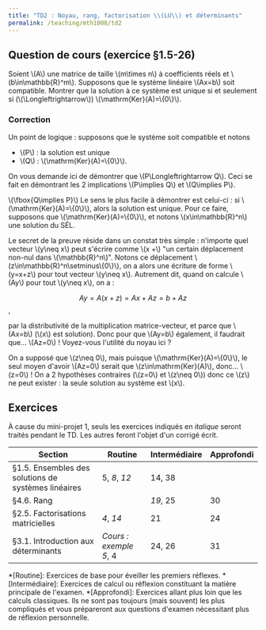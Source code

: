 ```yaml
---
title: "TD2 : Noyau, rang, factorisation \\(LU\\) et déterminants"
permalink: /teaching/mth1008/td2
---
```


## Question de cours (exercice §1.5-26)

Soient \\(A\\) une matrice de taille \\(m\times n\\) à coefficients réels et \\(b\in\mathbb{R}^m\\). Supposons que le système linéaire \\(Ax=b\\) soit compatible. Montrer que la solution à ce système est unique si et seulement si (\\(\Longleftrightarrow\\)) \\(\mathrm{Ker}(A)=\\{0\\}\\).

### Correction

Un point de logique : supposons que le système soit compatible et notons
- \\(P\\) : la solution est unique
- \\(Q\\) : \\(\mathrm{Ker}(A)=\\{0\\}\\).

On vous demande ici de démontrer que \\(P\Longleftrightarrow Q\\). Ceci se fait en démontrant les 2 implications \\(P\implies Q\\) et \\(Q\implies P\\).

\\(\fbox{Q\\implies P}\\) Le sens le plus facile à démontrer est celui-ci : si \\(\mathrm{Ker}(A)=\\{0\\}\\), alors la solution est unique. Pour ce faire, supposons que \\(\mathrm{Ker}(A)=\\{0\\}\\), et notons \\(x\in\mathbb{R}^n\\) une solution du SÉL.

Le secret de la preuve réside dans un constat très simple : n'importe quel vecteur \\(y\neq x\\) peut s'écrire comme \\(x +\\) "un certain déplacement non-nul dans \\(\mathbb{R}^n\\)". Notons ce déplacement \\(z\in\mathbb{R}^n\setminus\\{0\\}\\), on a alors une écriture de forme \\(y=x+z\\) pour tout vecteur \\(y\neq x\\). Autrement dit, quand on calcule \\(Ay\\) pour tout \\(y\neq x\\), on a :

$$Ay=A(x+z)=Ax+Az=b+Az$$,

par la distributivité de la multiplication matrice-vecteur, et parce que \\(Ax=b\\) (\\(x\\) est solution). Donc pour que \\(Ay=b\\) également, il faudrait que... \\(Az=0\\) ! Voyez-vous l'utilité du noyau ici ?

On a supposé que \\(z\neq 0\\), mais puisque \\(\mathrm{Ker}(A)=\\{0\\}\\), le seul moyen d'avoir \\(Az=0\\) serait que \\(z\in\mathrm{Ker}(A)\\), donc... \\(z=0\\) ! On a 2 hypothèses contraires (\\(z=0\\) et \\(z\neq 0\\)) donc ce \\(z\\) ne peut exister : la seule solution au système est \\(x\\).

## Exercices

À cause du mini-projet 1, seuls les exercices indiqués en *italique* seront traités pendant le TD. Les autres feront l'objet d'un corrigé écrit.

| Section                                             | Routine                | Intermédiaire | Approfondi |
| --------------------------------------------------- | ---------------------- | ------------- | ---------- |
| §1.5. Ensembles des solutions de systèmes linéaires | 5, *8*, *12*           | 14, 38        |            |
| §4.6. Rang                                          |                        | *19*, 25      | 30         |
| §2.5. Factorisations matricielles                   | *4*, *14*              | 21            | 24         |
| §3.1. Introduction aux déterminants                 | *Cours : exemple 5*, 4 | 24, 26        | 31         |


*[Routine]: Exercices de base pour éveiller les premiers réflexes.
*[Intermédiaire]: Exercices de calcul ou réflexion constituant la matière principale de l'examen.
*[Approfondi]: Exercices allant plus loin que les calculs classiques. Ils ne sont pas toujours (mais souvent) les plus compliqués et vous prépareront aux questions d'examen nécessitant plus de réflexion personnelle.